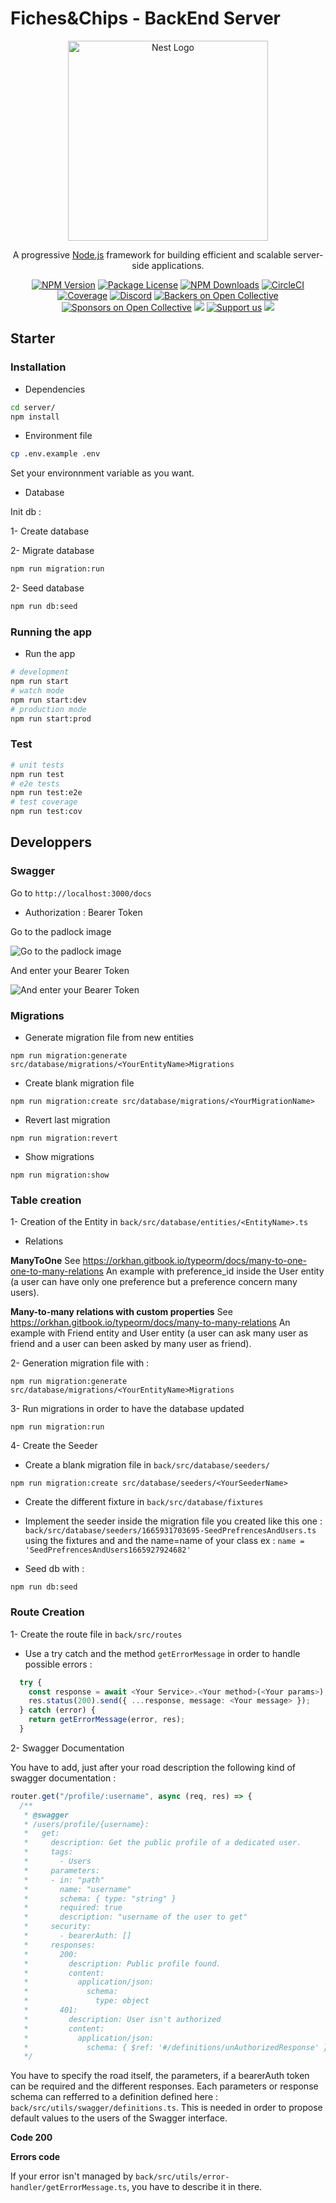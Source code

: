 # Fiches&Chips - BackEnd Server

<p align="center">
  <a href="http://nestjs.com/" target="blank"><img src="https://nestjs.com/img/logo_text.svg" width="320" alt="Nest Logo" /></a>
</p>

[circleci-image]: https://img.shields.io/circleci/build/github/nestjs/nest/master?token=abc123def456
[circleci-url]: https://circleci.com/gh/nestjs/nest

  <p align="center">A progressive <a href="http://nodejs.org" target="_blank">Node.js</a> framework for building efficient and scalable server-side applications.</p>
    <p align="center">
<a href="https://www.npmjs.com/~nestjscore" target="_blank"><img src="https://img.shields.io/npm/v/@nestjs/core.svg" alt="NPM Version" /></a>
<a href="https://www.npmjs.com/~nestjscore" target="_blank"><img src="https://img.shields.io/npm/l/@nestjs/core.svg" alt="Package License" /></a>
<a href="https://www.npmjs.com/~nestjscore" target="_blank"><img src="https://img.shields.io/npm/dm/@nestjs/common.svg" alt="NPM Downloads" /></a>
<a href="https://circleci.com/gh/nestjs/nest" target="_blank"><img src="https://img.shields.io/circleci/build/github/nestjs/nest/master" alt="CircleCI" /></a>
<a href="https://coveralls.io/github/nestjs/nest?branch=master" target="_blank"><img src="https://coveralls.io/repos/github/nestjs/nest/badge.svg?branch=master#9" alt="Coverage" /></a>
<a href="https://discord.gg/G7Qnnhy" target="_blank"><img src="https://img.shields.io/badge/discord-online-brightgreen.svg" alt="Discord"/></a>
<a href="https://opencollective.com/nest#backer" target="_blank"><img src="https://opencollective.com/nest/backers/badge.svg" alt="Backers on Open Collective" /></a>
<a href="https://opencollective.com/nest#sponsor" target="_blank"><img src="https://opencollective.com/nest/sponsors/badge.svg" alt="Sponsors on Open Collective" /></a>
  <a href="https://paypal.me/kamilmysliwiec" target="_blank"><img src="https://img.shields.io/badge/Donate-PayPal-ff3f59.svg"/></a>
    <a href="https://opencollective.com/nest#sponsor"  target="_blank"><img src="https://img.shields.io/badge/Support%20us-Open%20Collective-41B883.svg" alt="Support us"></a>
  <a href="https://twitter.com/nestframework" target="_blank"><img src="https://img.shields.io/twitter/follow/nestframework.svg?style=social&label=Follow"></a>
</p>
  <!--[![Backers on Open Collective](https://opencollective.com/nest/backers/badge.svg)](https://opencollective.com/nest#backer)
  [![Sponsors on Open Collective](https://opencollective.com/nest/sponsors/badge.svg)](https://opencollective.com/nest#sponsor)-->

## Starter

### Installation

- Dependencies

```bash
cd server/
npm install
```

- Environment file

```bash
cp .env.example .env
```

Set your environnment variable as you want.

- Database

Init db :

1- Create database

2- Migrate database

```bash
npm run migration:run
```
2- Seed database

```bash
npm run db:seed
```


### Running the app

- Run the app
```bash
# development
npm run start
# watch mode
npm run start:dev
# production mode
npm run start:prod
```

### Test

```bash
# unit tests
npm run test
# e2e tests
npm run test:e2e
# test coverage
npm run test:cov
```

## Developpers

### Swagger

Go to `http://localhost:3000/docs`

- Authorization : Bearer Token

Go to the padlock image

![Go to the padlock image](./img/auth1.png)

And enter your Bearer Token

![And enter your Bearer Token](./img/auth2.png)

### Migrations

- Generate migration file from new entities

```
npm run migration:generate src/database/migrations/<YourEntityName>Migrations
```

- Create blank migration file

```
npm run migration:create src/database/migrations/<YourMigrationName>
```

- Revert last migration

```
npm run migration:revert
```

- Show migrations

```
npm run migration:show
```

### Table creation

1- Creation of the Entity in `back/src/database/entities/<EntityName>.ts`

- Relations

**ManyToOne**
See https://orkhan.gitbook.io/typeorm/docs/many-to-one-one-to-many-relations
An example with preference_id inside the User entity (a user can have only one preference but a preference concern many users).

**Many-to-many relations with custom properties**
See https://orkhan.gitbook.io/typeorm/docs/many-to-many-relations
An example with Friend entity and User entity (a user can ask many user as friend and a user can been asked by many user as friend).

2- Generation migration file with :
```
npm run migration:generate src/database/migrations/<YourEntityName>Migrations
```

3- Run migrations in order to have the database updated

```
npm run migration:run
```

4- Create the Seeder

- Create a blank migration file in `back/src/database/seeders/`

```
npm run migration:create src/database/seeders/<YourSeederName>
```

- Create the different fixture in `back/src/database/fixtures`

- Implement the seeder inside the migration file you created like this one : `back/src/database/seeders/1665931703695-SeedPrefrencesAndUsers.ts` using the fixtures and and the name=name of your class ex : `name = 'SeedPrefrencesAndUsers1665927924682'`

- Seed db with :

```
npm run db:seed
```

### Route Creation

1- Create the route file in `back/src/routes`

- Use a try catch and the method `getErrorMessage` in order to handle possible errors :

```typescript
  try {
    const response = await <Your Service>.<Your method>(<Your params>);
    res.status(200).send({ ...response, message: <Your message> });
  } catch (error) {
    return getErrorMessage(error, res);
  }
```

2- Swagger Documentation

You have to add, just after your road description the following kind of swagger documentation :

```typescript
router.get("/profile/:username", async (req, res) => {
  /**
   * @swagger
   * /users/profile/{username}:
   *   get:
   *     description: Get the public profile of a dedicated user.
   *     tags: 
   *       - Users
   *     parameters:
   *     - in: "path"
   *       name: "username"
   *       schema: { type: "string" }
   *       required: true
   *       description: "username of the user to get"
   *     security:
   *       - bearerAuth: []
   *     responses:
   *       200:
   *         description: Public profile found.
   *         content:
   *           application/json:
   *             schema:
   *               type: object
   *       401:
   *         description: User isn't authorized
   *         content:
   *           application/json:
   *             schema: { $ref: '#/definitions/unAuthorizedResponse' }
   */
```

You have to specify the road itself, the parameters, if a bearerAuth token can be required and the different responses. Each parameters or response schema can refferred to a definition defined here : `back/src/utils/swagger/definitions.ts`. This is needed in order to propose default values to the users of the Swagger interface.

**Code 200**

**Errors code**

If your error isn't managed by `back/src/utils/error-handler/getErrorMessage.ts`, you have to describe it in there.